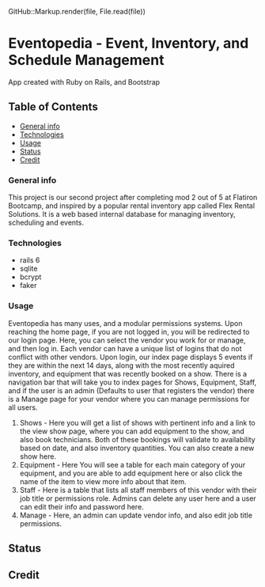 GitHub::Markup.render(file, File.read(file))

# Eventopedia - Event, Inventory, and Schedule Management
 App created with Ruby on Rails, and Bootstrap


 ## Table of Contents 
 * [General info](#general-info) 
 * [Technologies](#technologies) 
 * [Usage](#usage)
 * [Status](#status) 
 * [Credit](#credit)


### General info 
This project is our second project after completing mod 2 out of 5 at Flatiron Bootcamp, and inspired by a popular rental inventory app called Flex Rental Solutions. It is a web based internal database for managing inventory, scheduling and events. 

### Technologies 
* rails 6
* sqlite
* bcrypt
* faker

### Usage 
Eventopedia has many uses, and a modular permissions systems. Upon reaching the home page, if you are not logged in, you will be redirected to our login page. Here, you can select the vendor you work for or manage, and then log in. Each vendor can have a unique list of logins that do not conflict with other vendors. Upon login, our index page displays 5 events if they are within the next 14 days, along with the most recently aquired inventory, and equipment that was recently booked on a show. There is a navigation bar that will take you to index pages for Shows, Equipment, Staff, and if the user is an admin (Defaults to user that registers the vendor) there is a Manage page for your vendor where you can manage permissions for all users.
1. Shows - 
Here you will get a list of shows with pertinent info and a link to the view show page, where you can add equipment to the show, and also book technicians. Both of these bookings will validate to availability based on date, and also inventory quantities. You can also create a new show here.
2. Equipment - 
Here You will see a table for each main category of your equipment, and you are able to add equipment here or also click the name of the item to view more info about that item.
3. Staff - Here is a table that lists all staff members of this vendor with their job title or permissions role. Admins can delete any user here and a user can edit their info and password here.
4. Manage - Here, an admin can update vendor info, and also edit job title permissions. 


## Status

## Credit 
